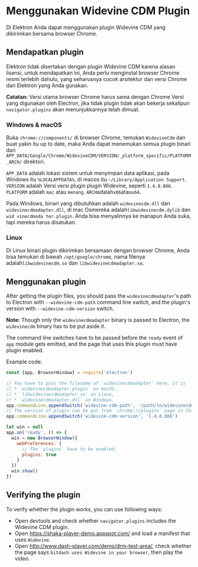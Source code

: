 # Menggunakan Widevine CDM Plugin

Di Elektron Anda dapat menggunakan plugin Widevine CDM yang dikirimkan bersama browser Chrome.

## Mendapatkan plugin

Elektron tidak disertakan dengan plugin Widevine CDM karena alasan lisensi, untuk mendapatkan ini, Anda perlu menginstal browser Chrome resmi terlebih dahulu, yang seharusnya cocok arsitektur dan versi Chrome dari Elektron yang Anda gunakan.

**Catatan:** Versi utama browser Chrome harus sama dengan Chrome Versi yang digunakan oleh Electron, jika tidak plugin tidak akan bekerja sekalipun `navigator.plugins` akan menunjukkannya telah dimuat.

### Windows & macOS

Buka `chrome://components/` di browser Chrome, temukan `WidevineCdm` dan buat yakin itu up to date, maka Anda dapat menemukan semua plugin binari dari `APP_DATA/Google/Chrome/WidevineCDM/VERSION/_platform_specific/PLATFORM_ARCH/` direktori.

`APP_DATA` adalah lokasi sistem untuk menyimpan data aplikasi, pada Windows itu `%LOCALAPPDATA%`, di macos itu `~/Library/Application Support`. `VERSION` adalah Versi versi plugin plugin Widevine, seperti `1.4.8.866`. `PLATFORM` adalah `mac` atau `menang`. `ARCH`adalah`x86`atau`x64`.

Pada Windows, binari yang dibutuhkan adalah `widevinecdm.dll` dan `widevinecdmadapter.dll`, di mac Osmereka adalah`libwidevinecdm.dylib` dan `wid vinecdmada ter.plugin`. Anda bisa menyalinnya ke manapun Anda suka, tapi mereka harus disatukan.

### Linux

Di Linux binari plugin dikirimkan bersamaan dengan browser Chrome, Anda bisa temukan di bawah `/opt/google/chrome`, nama filenya adalah`libwidevinecdm.so` dan `libwidevinecdmadapter.so`.

## Menggunakan plugin

After getting the plugin files, you should pass the `widevinecdmadapter`'s path to Electron with `--widevine-cdm-path` command line switch, and the plugin's version with `--widevine-cdm-version` switch.

**Note:** Though only the `widevinecdmadapter` binary is passed to Electron, the `widevinecdm` binary has to be put aside it.

The command line switches have to be passed before the `ready` event of `app` module gets emitted, and the page that uses this plugin must have plugin enabled.

Example code:

```javascript
const {app, BrowserWindow} = require('electron')

// You have to pass the filename of `widevinecdmadapter` here, it is
// * `widevinecdmadapter.plugin` on macOS,
// * `libwidevinecdmadapter.so` on Linux,
// * `widevinecdmadapter.dll` on Windows.
app.commandLine.appendSwitch('widevine-cdm-path', '/path/to/widevinecdmadapter.plugin')
// The version of plugin can be got from `chrome://plugins` page in Chrome.
app.commandLine.appendSwitch('widevine-cdm-version', '1.4.8.866')

let win = null
app.on('ready', () => {
  win = new BrowserWindow({
    webPreferences: {
      // The `plugins` have to be enabled.
      plugins: true
    }
  })
  win.show()
})
```

## Verifying the plugin

To verify whether the plugin works, you can use following ways:

* Open devtools and check whether `navigator.plugins` includes the Widevine CDM plugin.
* Open https://shaka-player-demo.appspot.com/ and load a manifest that uses `Widevine`.
* Open http://www.dash-player.com/demo/drm-test-area/, check whether the page says `bitdash uses Widevine in your browser`, then play the video.